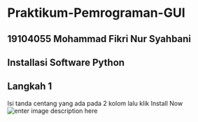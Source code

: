 # Praktikum-Pemrograman-GUI
## 19104055 Mohammad Fikri Nur Syahbani
## Installasi Software Python
## Langkah 1
Isi tanda centang yang ada pada 2 kolom lalu klik Install Now
![enter image description here](https://i.ibb.co/rmt6YWW/11.png)
